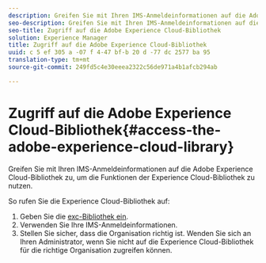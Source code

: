 ```yaml
---
description: Greifen Sie mit Ihren IMS-Anmeldeinformationen auf die Adobe Experience Cloud-Bibliothek zu, um die Funktionen der Experience Cloud-Bibliothek zu nutzen.
seo-description: Greifen Sie mit Ihren IMS-Anmeldeinformationen auf die Adobe Experience Cloud-Bibliothek zu, um die Funktionen der Experience Cloud-Bibliothek zu nutzen.
seo-title: Zugriff auf die Adobe Experience Cloud-Bibliothek
solution: Experience Manager
title: Zugriff auf die Adobe Experience Cloud-Bibliothek
uuid: c 5 ef 305 a -07 f 4-47 bf-b 20 d -77 dc 2577 ba 95
translation-type: tm+mt
source-git-commit: 249fd5c4e30eeea2322c56de971a4b1afcb294ab

---
```



# Zugriff auf die Adobe Experience Cloud-Bibliothek{#access-the-adobe-experience-cloud-library}

Greifen Sie mit Ihren IMS-Anmeldeinformationen auf die Adobe Experience Cloud-Bibliothek zu, um die Funktionen der Experience Cloud-Bibliothek zu nutzen.

So rufen Sie die Experience Cloud-Bibliothek auf:

1. Geben Sie die [exc-Bibliothek ein](https://experiencecloud.adobe.com/library).
1. Verwenden Sie Ihre IMS-Anmeldeinformationen.
1. Stellen Sie sicher, dass die Organisation richtig ist. Wenden Sie sich an Ihren Administrator, wenn Sie nicht auf die Experience Cloud-Bibliothek für die richtige Organisation zugreifen können.

